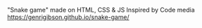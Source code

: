 "Snake game" made on HTML, CSS & JS
Inspired by Code media
https://genrigibson.github.io/snake-game/
